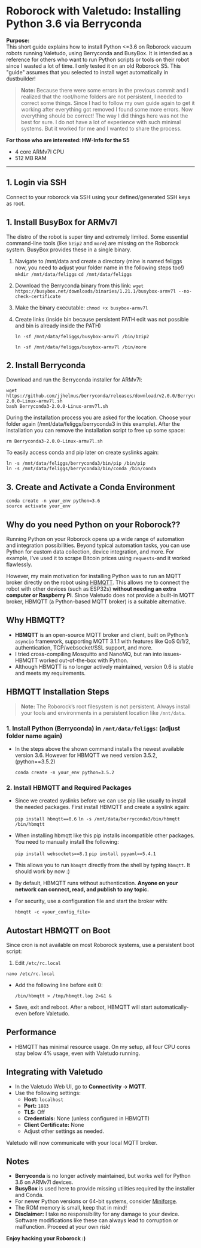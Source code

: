 # Roborock with Valetudo: Installing Python 3.6 via Berryconda

**Purpose:**  
This short guide explains how to install Python <=3.6 on Roborock vacuum robots running Valetudo, using Berryconda and BusyBox. It is intended as a reference for others who want to run Python scripts or tools on their robot since I wasted a lot of time. I only tested it on an old Roborock S5. 
This "guide" assumes that you selected to install wget automatically in dustbuilder!

> **Note:** Because there were some errors in the previous commit and I realized that the root/home folders are not persistent, I needed to correct some things.
Since I had to follow my own guide again to get it working after everything got removed I found some more errors. Now everything should be correct!
The way I did things here was not the best for sure. I do not have a lot of experience with such minimal systems. But it worked for me and I wanted to share the process.

**For those who are interested: HW-Info for the S5**
- 4 core ARMv7l CPU
- 512 MB RAM
---

## 1. Login via SSH
Connect to your roborock via SSH using your defined/generated SSH keys as root.

## 1. Install BusyBox for ARMv7l
The distro of the robot is super tiny and extremely limited. Some essential command-line tools (like `bzip2` and `more`) are missing on the Roborock system.  BusyBox provides these in a single binary.

1. Navigate to /mnt/data and create a directory (mine is named feliggs now, you need to adjust your folder name in the following steps too!)
    ```mkdir /mnt/data/feliggs```
    ```cd /mnt/data/feliggs```

3. Download the Berryconda binary from this link: ```wget https://busybox.net/downloads/binaries/1.21.1/busybox-armv7l --no-check-certificate```

4. Make the binary executable: ```chmod +x busybox-armv7l```

5. Create links (inside bin because persistent PATH edit was not possible and bin is already inside the PATH)

    ```ln -sf /mnt/data/feliggs/busybox-armv7l /bin/bzip2```
   
    ```ln -sf /mnt/data/feliggs/busybox-armv7l /bin/more```

## 2. Install Berryconda
Download and run the Berryconda installer for ARMv7l:

    wget https://github.com/jjhelmus/berryconda/releases/download/v2.0.0/Berryconda3-2.0.0-Linux-armv7l.sh
    bash Berryconda3-2.0.0-Linux-armv7l.sh
During the installation process you are asked for the location. Choose your folder again (/mnt/data/feliggs/berryconda3 in this example).
After the installation you can remove the installation script to free up some space:

    rm Berryconda3-2.0.0-Linux-armv7l.sh
    
To easily access conda and pip later on create syslinks again:

    ln -s /mnt/data/feliggs/berryconda3/bin/pip /bin/pip
    ln -s /mnt/data/feliggs/berryconda3/bin/conda /bin/conda
    
## 3. Create and Activate a Conda Environment

    conda create -n your_env python=3.6  
    source activate your_env

## Why do you need Python on your Roborock??

Running Python on your Roborock opens up a wide range of automation and integration possibilities. Beyond typical automation tasks, you can use Python for custom data collection, device integration, and more. For example, I’ve used it to scrape Bitcoin prices using `requests`-and it worked flawlessly.

However, my main motivation for installing Python was to run an MQTT broker directly on the robot using [HBMQTT](https://hbmqtt.readthedocs.io/en/latest/). This allows me to connect the robot with other devices (such as ESP32s) **without needing an extra computer or Raspberry Pi**. Since Valetudo does not provide a built-in MQTT broker, HBMQTT (a Python-based MQTT broker) is a suitable alternative.

## Why HBMQTT?

- **HBMQTT** is an open-source MQTT broker and client, built on Python’s `asyncio` framework, supporting MQTT 3.1.1 with features like QoS 0/1/2, authentication, TCP/websocket/SSL support, and more.
- I tried cross-compiling Mosquitto and NanoMQ, but ran into issues-HBMQTT worked out-of-the-box with Python.
- Although HBMQTT is no longer actively maintained, version 0.6 is stable and meets my requirements.

## HBMQTT Installation Steps

> **Note:** The Roborock’s root filesystem is not persistent. Always install your tools and environments in a persistent location like `/mnt/data`.

### 1. Install Python (Berryconda) in `/mnt/data/feliggs`: (adjust folder name again)
- In the steps above the shown command installs the newest available version 3.6. However for HBMQTT we need version 3.5.2, (python==3.5.2)

    ```conda create -n your_env python=3.5.2```
  
### 2. Install HBMQTT and Required Packages

- Since we created syslinks before we can use pip like usually to install the needed packages. First install HBMQTT and create a syslink again:

    ```pip install hbmqtt==0.6```
      ```ln -s /mnt/data/berryconda3/bin/hbmqtt /bin/hbmqtt```

- When installing hbmqtt like this pip installs incompatible other packages. You need to manually install the following:

    ```pip install websockets==8.1```
    ```pip install pyyaml==5.4.1```

- This allows you to run `hbmqtt` directly from the shell by typing `hbmqtt`. It should work by now :)
- By default, HBMQTT runs without authentication. **Anyone on your network can connect, read, and publish to any topic.**  
- For security, use a configuration file and start the broker with:

    ```hbmqtt -c <your_config_file>```

## Autostart HBMQTT on Boot

Since cron is not available on most Roborock systems, use a persistent boot script:

1. Edit `/etc/rc.local`

```nano /etc/rc.local```
- Add the following line before exit 0:

  ```/bin/hbmqtt > /tmp/hbmqtt.log 2>&1 &```

- Save, exit and reboot. After a reboot, HBMQTT will start automatically-even before Valetudo.

## Performance

- HBMQTT has minimal resource usage. On my setup, all four CPU cores stay below 4% usage, even with Valetudo running.

## Integrating with Valetudo

- In the Valetudo Web UI, go to **Connectivity → MQTT**.
- Use the following settings:
  - **Host:** `localhost`
  - **Port:** `1883`
  - **TLS:** Off
  - **Credentials:** None (unless configured in HBMQTT)
  - **Client Certificate:** None
  - Adjust other settings as needed.

Valetudo will now communicate with your local MQTT broker.

## Notes
- **Berryconda** is no longer actively maintained, but works well for Python 3.6 on ARMv7l devices. 
- **BusyBox** is used here to provide missing utilities required by the installer and Conda.
- For newer Python versions or 64-bit systems, consider [Miniforge](https://github.com/conda-forge/miniforge).
- The ROM memory is small, keep that in mind!
- **Disclaimer:** I take no responsibility for any damage to your device. Software modifications like these can always lead to corruption or malfunction. Proceed at your own risk!

**Enjoy hacking your Roborock :)**


